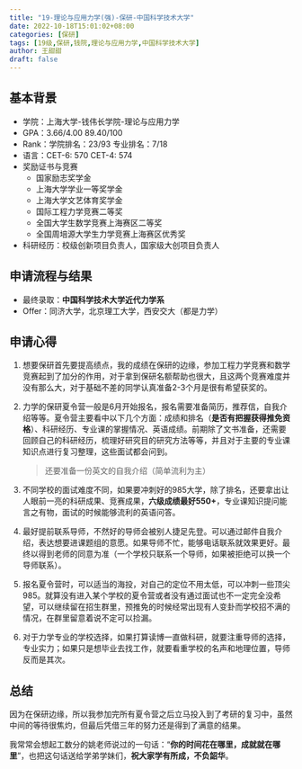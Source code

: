 ```yaml
---
title: "19-理论与应用力学(强)-保研-中国科学技术大学"
date: 2022-10-18T15:01:02+08:00
categories: [保研]
tags: [19级,保研,钱院,理论与应用力学,中国科学技术大学]
author: 王甜甜
draft: false
---
```


## 基本背景
- 学院：上海大学-钱伟长学院-理论与应用力学
- GPA：3.66/4.00 89.40/100
- Rank：学院排名：23/93 专业排名：7/18
- 语言：CET-6: 570  CET-4: 574 
- 奖励证书与竞赛
  - 国家励志奖学金
  - 上海大学学业一等奖学金
  - 上海大学文艺体育奖学金
  - 国际工程力学竞赛二等奖
  - 全国大学生数学竞赛上海赛区二等奖
  - 全国周培源大学生力学竞赛上海赛区优秀奖
- 科研经历：校级创新项目负责人，国家级大创项目负责人

## 申请流程与结果 
- 最终录取：**中国科学技术大学近代力学系**
- Offer：同济大学，北京理工大学，西安交大（都是力学）

## 申请心得
1. 想要保研首先要提高绩点，我的成绩在保研的边缘，参加工程力学竞赛和数学竞赛起到了加分的作用，对于拿到保研名额帮助也很大，且这两个竞赛难度并没有那么大，对于基础不差的同学认真准备2-3个月是很有希望获奖的。
2. 力学的保研夏令营一般是6月开始报名，报名需要准备简历，推荐信，自我介绍等等。夏令营主要看中以下几个方面：成绩和排名（**是否有把握获得推免资格**）、科研经历、专业课的掌握情况、英语成绩。前期除了文书准备，还需要回顾自己的科研经历，梳理好研究目的研究方法等等，并且对于主要的专业课知识点进行复习整理，这些面试都会问到。
   > 还要准备一份英文的自我介绍（简单流利为主）

3. 不同学校的面试难度不同，如果要冲刺好的985大学，除了排名，还要拿出让人眼前一亮的科研成果、竞赛成果，**六级成绩最好550+**，专业课知识提问能言之有物，面试的时候能够流利的英语问答。
4. 最好提前联系导师，不然好的导师会被别人捷足先登。可以通过邮件自我介绍，表达想要进课题组的意愿。如果导师不忙，能够电话联系就效果更好。最终以得到老师的同意为准（一个学校只联系一个导师，如果被拒绝可以换一个导师联系）。
5. 报名夏令营时，可以适当的海投，对自己的定位不用太低，可以冲刺一些顶尖985。就算没有进入某个学校的夏令营或者没有通过面试也不一定完全没希望，可以继续留在招生群里，预推免的时候经常出现有人变卦而学校招不满的情况，在群里留意着说不定可以捡漏。
6. 对于力学专业的学校选择，如果打算读博一直做科研，就要注重导师的选择，专业实力；如果只是想毕业去找工作，就要看重学校的名声和地理位置，导师反而是其次。

## 总结
因为在保研边缘，所以我参加完所有夏令营之后立马投入到了考研的复习中，虽然中间的等待很焦灼，但最后凭借三年的努力还是得到了满意的结果。

我常常会想起工数分的姚老师说过的一句话：“**你的时间花在哪里，成就就在哪里**”，也把这句话送给学弟学妹们，**祝大家学有所成，不负韶华**。
